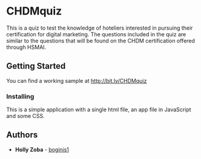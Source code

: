 # CHDMquiz
This is a quiz to test the knowledge of hoteliers interested in pursuing their certification for digital marketing.  The questions included in the quiz are similar to the questions that will be found on the CHDM certification offered through HSMAI.

## Getting Started

You can find a working sample at http://bit.ly/CHDMquiz

### Installing

This is a simple application with a single html file, an app file in JavaScript and some CSS.

## Authors

* **Holly Zoba** - [boginis1](https://github.com/Boginis1)


